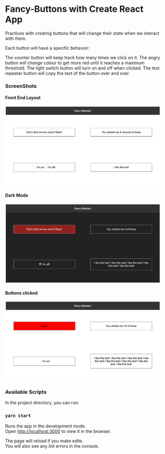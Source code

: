 # Fancy-Buttons with Create React App

Practices with creating buttons that will change their state when we interact with them.

Each button will have a specific behavior:

The counter button will keep track how many times we click on it. The angry button will change colour to get more red until it reaches a maximum threshold. The light switch button will turn on and off when clicked. The text repeater button will copy the text of the button over and over.

### ScreenShots

#### Front End Layout
!["Front End Layout"](public/doc/fancy-buttons.png)

#### Dark Mode
!["Dark Mode"](public/doc/fancy-buttons-dark-mode.png)

#### Buttons clicked
!["Buttons clicked"](public/doc/fancy-buttons-actions.png)

### Available Scripts

In the project directory, you can run:

### `yarn start`

Runs the app in the development mode.\
Open [http://localhost:3000](http://localhost:3000) to view it in the browser.

The page will reload if you make edits.\
You will also see any lint errors in the console.
